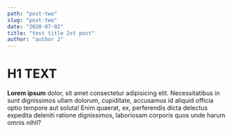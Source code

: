 ```yaml
---
path: "post-two"
slug: "post-two"
date: "2020-07-02"
title: "test title 2st post"
author: "author 2"
---
```


# H1 TEXT

**Lorem ipsum** dolor, sit amet consectetur adipisicing elit. Necessitatibus in sunt dignissimos ullam dolorum, cupiditate, accusamus id aliquid officia optio tempore aut soluta! Enim quaerat, ex, perferendis dicta delectus expedita deleniti ratione dignissimos, laboriosam corporis quos unde harum omnis nihil?
